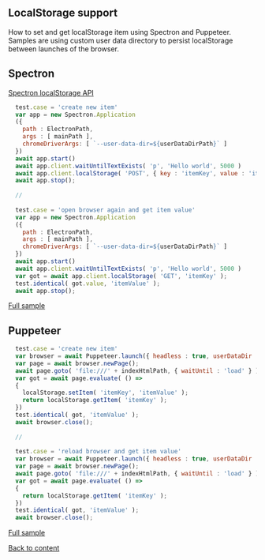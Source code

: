 ## LocalStorage support
How to set and get localStorage item using Spectron and Puppeteer.
Samples are using custom user data directory to persist localStorage between launches of the browser.

## Spectron
[Spectron localStorage API](http://v4.webdriver.io/api/protocol/localStorage.html)

```javascript
  test.case = 'create new item'
  var app = new Spectron.Application
  ({
    path : ElectronPath,
    args : [ mainPath ],
    chromeDriverArgs: [ `--user-data-dir=${userDataDirPath}` ]
  })
  await app.start()
  await app.client.waitUntilTextExists( 'p', 'Hello world', 5000 )
  await app.client.localStorage( 'POST', { key : 'itemKey', value : 'itemValue' })
  await app.stop();
  
  //
  
  test.case = 'open browser again and get item value'
  var app = new Spectron.Application
  ({
    path : ElectronPath,
    args : [ mainPath ],
    chromeDriverArgs: [ `--user-data-dir=${userDataDirPath}` ]
  })
  await app.start()
  await app.client.waitUntilTextExists( 'p', 'Hello world', 5000 )
  var got = await app.client.localStorage( 'GET', 'itemKey' );
  test.identical( got.value, 'itemValue' );
  await app.stop();
```

[Full sample](../../../../sample/spectron/LocalStorage.test.s)

## Puppeteer

```javascript
  test.case = 'create new item'
  var browser = await Puppeteer.launch({ headless : true, userDataDir : userDataDirPath });
  var page = await browser.newPage();
  await page.goto( 'file:///' + indexHtmlPath, { waitUntil : 'load' } );
  var got = await page.evaluate( () => 
  { 
    localStorage.setItem( 'itemKey', 'itemValue' );
    return localStorage.getItem( 'itemKey' );
  })
  test.identical( got, 'itemValue' );
  await browser.close();
  
  //
  
  test.case = 'reload browser and get item value'
  var browser = await Puppeteer.launch({ headless : true, userDataDir : userDataDirPath });
  var page = await browser.newPage();
  await page.goto( 'file:///' + indexHtmlPath, { waitUntil : 'load' } );
  var got = await page.evaluate( () => 
  { 
    return localStorage.getItem( 'itemKey' );
  })
  test.identical( got, 'itemValue' );
  await browser.close();
```

[Full sample](../../../../sample/puppeteer/LocalStorage.test.s)


[Back to content](../Comparison.md)
